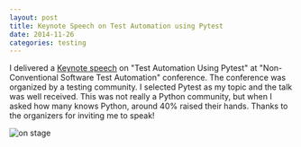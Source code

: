 ```yaml
---
layout: post
title: Keynote Speech on Test Automation using Pytest
date: 2014-11-26
categories: testing
---
```


I delivered a [Keynote speech] on "Test Automation Using Pytest" at
"Non-Conventional Software Test Automation" conference.  The
conference was organized by a testing community.  I selected Pytest as
my topic and the talk was well received.  This was not really a Python
community, but when I asked how many knows Python, around 40% raised
their hands.  Thanks to the organizers for inviting me to speak!

![on stage](https://dl.dropboxusercontent.com/u/37164281/blog/D1-51-Speaker.JPG)

[Keynote speech]: https://twitter.com/ISQT1/status/535663918492827648
